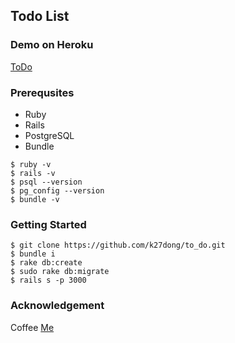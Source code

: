 ## Todo List

### Demo on Heroku
[ToDo](https://enigmatic-thicket-49092.herokuapp.com/)

### Prerequsites
- Ruby
- Rails
- PostgreSQL
- Bundle
```
$ ruby -v
$ rails -v
$ psql --version
$ pg_config --version
$ bundle -v
```

### Getting Started
```
$ git clone https://github.com/k27dong/to_do.git
$ bundle i
$ rake db:create
$ sudo rake db:migrate
$ rails s -p 3000
```

### Acknowledgement
Coffee
[Me](https://dongkefan.me)
